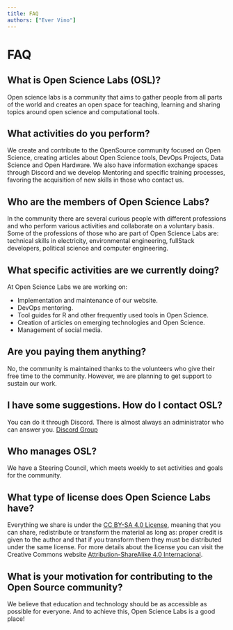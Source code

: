 ```yaml
---
title: FAQ
authors: ["Ever Vino"]
---
```


# FAQ

## What is Open Science Labs (OSL)?

Open science labs is a community that aims to gather people from all parts of
the world and creates an open space for teaching, learning and sharing topics
around open science and computational tools.

## What activities do you perform?

We create and contribute to the OpenSource community focused on Open Science,
creating articles about Open Science tools, DevOps Projects, Data Science and
Open Hardware. We also have information exchange spaces through Discord and we
develop Mentoring and specific training processes, favoring the acquisition of
new skills in those who contact us.

## Who are the members of Open Science Labs?

In the community there are several curious people with different professions and
who perform various activities and collaborate on a voluntary basis. Some of the
professions of those who are part of Open Science Labs are: technical skills in
electricity, environmental engineering, fullStack developers, political science
and computer engineering.

## What specific activities are we currently doing?

At Open Science Labs we are working on:

- Implementation and maintenance of our website.
- DevOps mentoring.
- Tool guides for R and other frequently used tools in Open Science.
- Creation of articles on emerging technologies and Open Science.
- Management of social media.

## Are you paying them anything?

No, the community is maintained thanks to the volunteers who give their free
time to the community. However, we are planning to get support to sustain our
work.

## I have some suggestions. How do I contact OSL?

You can do it through Discord. There is almost always an administrator who can
answer you. [Discord Group](/discord)

## Who manages OSL?

We have a Steering Council, which meets weekly to set activities and goals for
the community.

## What type of license does Open Science Labs have?

Everything we share is under the
[CC BY-SA 4.0 License](https://creativecommons.org/licenses/by-sa/4.0/), meaning
that you can share, redistribute or transform the material as long as: proper
credit is given to the author and that if you transform them they must be
distributed under the same license. For more details about the license you can
visit the Creative Commons website
[Attribution-ShareAlike 4.0 Internacional](https://creativecommons.org/licenses/by-sa/4.0/).

## What is your motivation for contributing to the Open Source community?

We believe that education and technology should be as accessible as possible for
everyone. And to achieve this, Open Science Labs is a good place!
